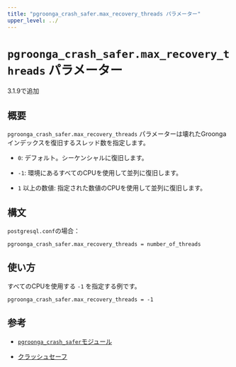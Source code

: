 ```yaml
---
title: "pgroonga_crash_safer.max_recovery_threads パラメーター"
upper_level: ../
---
```


# `pgroonga_crash_safer.max_recovery_threads` パラメーター

3.1.9で追加

## 概要

`pgroonga_crash_safer.max_recovery_threads` パラメーターは壊れたGroongaインデックスを復旧するスレッド数を指定します。


* `0`: デフォルト。シーケンシャルに復旧します。

* `-1`: 環境にあるすべてのCPUを使用して並列に復旧します。

* `1` 以上の数値: 指定された数値のCPUを使用して並列に復旧します。

## 構文

`postgresql.conf`の場合：

```text
pgroonga_crash_safer.max_recovery_threads = number_of_threads
```

## 使い方

すべてのCPUを使用する `-1` を指定する例です。

```text
pgroonga_crash_safer.max_recovery_threads = -1
```

## 参考

  * [`pgroonga_crash_safer`モジュール][pgroonga-crash-safer]

  * [クラッシュセーフ][crash-safe]

[pgroonga-crash-safer]:../modules/pgroonga-crash-safer.html

[crash-safe]:../crash-safe.html
